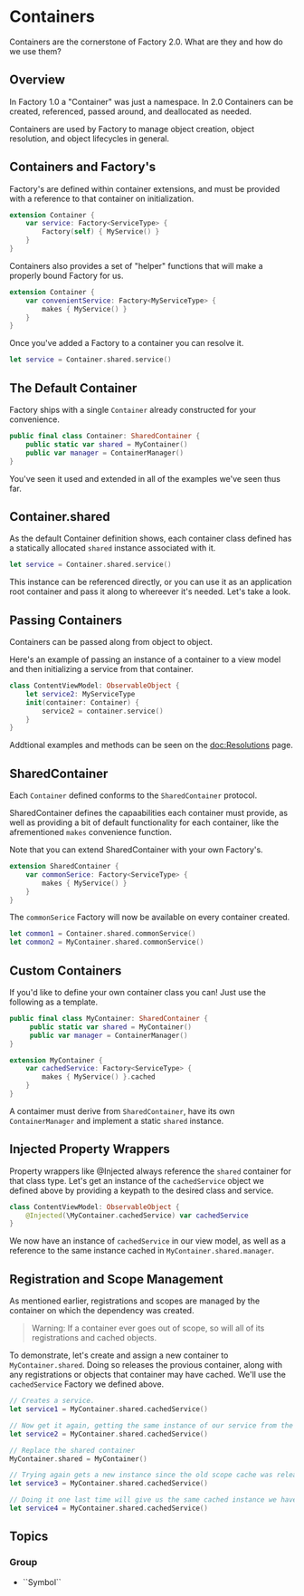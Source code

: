 # Containers

Containers are the cornerstone of Factory 2.0. What are they and how do we use them?

## Overview

In Factory 1.0 a "Container" was just a namespace. In 2.0 Containers can be created, referenced, passed around, and deallocated as needed.

Containers are used by Factory to manage object creation, object resolution, and object lifecycles in general.

## Containers and Factory's

Factory's are defined within container extensions, and must be provided with a reference to that container on initialization.
```swift
extension Container {
    var service: Factory<ServiceType> {
        Factory(self) { MyService() }
    }
}
```
Containers also provides a set of "helper" functions that will make a properly bound Factory for us. 
```swift
extension Container {
    var convenientService: Factory<MyServiceType> {
        makes { MyService() }
    }
}
```
Once you've added a Factory to a container you can resolve it.

```swift
let service = Container.shared.service()
```

## The Default Container

Factory ships with a single ``Container`` already constructed for your convenience.
```swift
public final class Container: SharedContainer {
    public static var shared = MyContainer()
    public var manager = ContainerManager()
}
```
You've seen it used and extended in all of the examples we've seen thus far.

## Container.shared

As the default Container definition shows, each container class defined has a statically allocated `shared` instance associated with it.

```swift
let service = Container.shared.service()
```
This instance can be referenced directly, or you can use it as an application root container and pass it along to whereever it's needed. Let's take a look.

## Passing Containers

Containers can be passed along from object to object.

Here's an example of passing an instance of a container to a view model and then initializing a service from that container.
```swift
class ContentViewModel: ObservableObject {
    let service2: MyServiceType
    init(container: Container) {
        service2 = container.service()
    }
}
```
Addtional examples and methods can be seen on the <doc:Resolutions> page.

## SharedContainer

Each ``Container`` defined conforms to the ``SharedContainer`` protocol. 

SharedContainer defines the capaabilities each container must provide, as well as providing a bit of default functionality for each container, like the afrementioned `makes` convenience function.

Note that you can extend SharedContainer with your own Factory's.

```swift
extension SharedContainer {
    var commonSerice: Factory<ServiceType> {
        makes { MyService() }
    }
}
```
The `commonSerice` Factory will now be available on every container created. 
```swift
let common1 = Container.shared.commonService()
let common2 = MyContainer.shared.commonService()
```

## Custom Containers
If you'd like to define your own container class you can! Just use the following as a template. 

```swift
public final class MyContainer: SharedContainer {
     public static var shared = MyContainer()
     public var manager = ContainerManager()
}

extension MyContainer {
    var cachedService: Factory<ServiceType> {
        makes { MyService() }.cached
    }
}
```
A contaimer must derive from ``SharedContainer``, have its own ``ContainerManager`` and implement a static `shared` instance.


## Injected Property Wrappers

Property wrappers like @Injected always reference the `shared` container for that class type. Let's get an instance of the `cachedService` object we defined above by providing a keypath to the desired class and service.

```swift
class ContentViewModel: ObservableObject {
    @Injected(\MyContainer.cachedService) var cachedService
}
```
We now have an instance of `cachedService` in our view model, as well as a reference to the same instance cached in `MyContainer.shared.manager`.

## Registration and Scope Management

As mentioned earlier, registrations and scopes are managed by the container on which the dependency was created. 

> Warning: If a container ever goes out of scope, so will all of its registrations and cached objects.

To demonstrate, let's create and assign a new container to `MyContainer.shared`. Doing so releases the provious container, along with any registrations or objects that container may have cached. We'll use the `cachedService` Factory we defined above.

```swift
// Creates a service.
let service1 = MyContainer.shared.cachedService()

// Now get it again, getting the same instance of our service from the cached scope.
let service2 = MyContainer.shared.cachedService()

// Replace the shared container
MyContainer.shared = MyContainer()

// Trying again gets a new instance since the old scope cache was released.
let service3 = MyContainer.shared.cachedService()

// Doing it one last time will give us the same cached instance we have in service3.
let service4 = MyContainer.shared.cachedService()
```

## Topics

### <!--@START_MENU_TOKEN@-->Group<!--@END_MENU_TOKEN@-->

- <!--@START_MENU_TOKEN@-->``Symbol``<!--@END_MENU_TOKEN@-->
